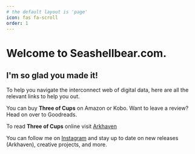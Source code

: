 ```yaml
---
# the default layout is 'page'
icon: fas fa-scroll
order: 1
---
```


# Welcome to Seashellbear.com. 
## I'm so glad you made it!  

To help you navigate the interconnect web of digital data, here are all the relevant links to help you out. 
    
You can buy **Three of Cups** on Amazon or Kobo. 
Want to leave a review? Head on over to Goodreads.  
  
To read **Three of Cups** online visit [Arkhaven](https://www.Arkhaven.com/comics/fantasy/three-of-cups/)
  
You can follow me on [Instagram](https://www.instagram.com/seashell.bear.creative/) and stay up to date on new releases (Arkhaven), creative projects, and more. 
